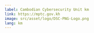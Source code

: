 ```yaml
---
label: Cambodian Cybersecurity Unit km
link: https://mptc.gov.kh
image: src/asset/logo/DSC-PNG-Logo.png
lang: km
---
```

